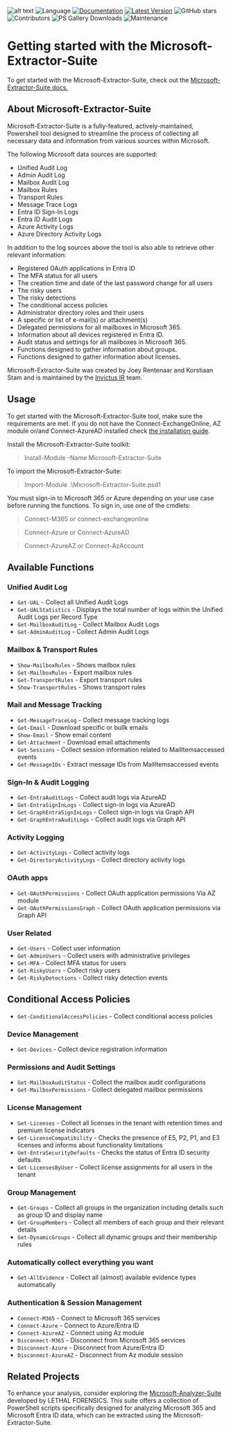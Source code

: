 ![alt text](https://github.com/invictus-ir/Microsoft-Extractor-Suite/blob/main/docs/source/Images/Invictus-Incident-Response.jpg?raw=true)
![Language](https://img.shields.io/badge/Language-Powershell-blue)
[![Documentation](https://img.shields.io/badge/Read%20the%20Docs-Documentation-blue)](https://microsoft-365-extractor-suite.readthedocs.io/en/latest/)
[![Latest Version](https://img.shields.io/powershellgallery/v/Microsoft-Extractor-Suite?label=Latest%20Version&color=brightgreen)](https://www.powershellgallery.com/packages/Microsoft-Extractor-Suite)
![GitHub stars](https://img.shields.io/github/stars/invictus-ir/Microsoft-Extractor-Suite?style=social)
![Contributors](https://img.shields.io/github/contributors/invictus-ir/Microsoft-Extractor-Suite)
![PS Gallery Downloads](https://img.shields.io/powershellgallery/dt/Microsoft-Extractor-Suite?label=PS%20Gallery%20Downloads)
![Maintenance](https://img.shields.io/badge/Maintenance%20Level-Actively%20Developed-brightgreen)

# Getting started with the Microsoft-Extractor-Suite

To get started with the Microsoft-Extractor-Suite, check out the [Microsoft-Extractor-Suite docs.](https://microsoft-365-extractor-suite.readthedocs.io/en/latest/)

## About Microsoft-Extractor-Suite
Microsoft-Extractor-Suite is a fully-featured, actively-maintained, Powershell tool designed to streamline the process of collecting all necessary data and information from various sources within Microsoft.

The following Microsoft data sources are supported:
* Unified Audit Log
* Admin Audit Log
* Mailbox Audit Log
* Mailbox Rules
* Transport Rules
* Message Trace Logs
* Entra ID Sign-In Logs
* Entra ID Audit Logs
* Azure Activity Logs
* Azure Directory Activity Logs

In addition to the log sources above the tool is also able to retrieve other relevant information:
* Registered OAuth applications in Entra ID
* The MFA status for all users
* The creation time and date of the last password change for all users
* The risky users
* The risky detections
* The conditional access policies
* Administrator directory roles and their users
* A specific or list of e-mail(s) or attachment(s)
* Delegated permissions for all mailboxes in Microsoft 365.
* Information about all devices registered in Entra ID. 
* Audit status and settings for all mailboxes in Microsoft 365.
* Functions designed to gather information about groups.
* Functions designed to gather information about licenses.

Microsoft-Extractor-Suite was created by Joey Rentenaar and Korstiaan Stam and is maintained by the [Invictus IR](https://www.invictus-ir.com/) team.

## Usage
To get started with the Microsoft-Extractor-Suite tool, make sure the requirements are met. If you do not have the Connect-ExchangeOnline, AZ module or/and Connect-AzureAD installed check [the installation guide](https://microsoft-365-extractor-suite.readthedocs.io/en/latest/installation/Installation.html).

Install the Microsoft-Extractor-Suite toolkit:
> Install-Module -Name Microsoft-Extractor-Suite

To import the Microsoft-Extractor-Suite:
> Import-Module .\Microsoft-Extractor-Suite.psd1

You must sign-in to Microsoft 365 or Azure depending on your use case before running the functions. To sign in, use one of the cmdlets:
> Connect-M365 or connect-exchangeonline

> Connect-Azure or Connect-AzureAD

> Connect-AzureAZ or Connect-AzAccount

## Available Functions

### Unified Audit Log
- `Get-UAL` - Collect all Unified Audit Logs
- `Get-UALStatistics` - Displays the total number of logs within the Unified Audit Logs per Record Type
- `Get-MailboxAuditLog` - Collect Mailbox Audit Logs
- `Get-AdminAuditLog` - Collect Admin Audit Logs

### Mailbox & Transport Rules
- `Show-MailboxRules` - Shows mailbox rules
- `Get-MailboxRules` - Export mailbox rules
- `Get-TransportRules` - Export transport rules
- `Show-TransportRules` - Shows transport rules

### Mail and Message Tracking
- `Get-MessageTraceLog` - Collect message tracking logs
- `Get-Email` - Download specific or bullk emails
- `Show-Email` - Show email content
- `Get-Attachment` - Download email attachments
- `Get-Sessions` - Collect session information related to MailItemsaccessed events
- `Get-MessageIDs` - Extract message IDs from MailItemsaccessed events

### Sign-In & Audit Logging
- `Get-EntraAuditLogs` - Collect audit logs via AzureAD
- `Get-EntraSignInLogs` - Collect sign-in logs via AzureAD
- `Get-GraphEntraSignInLogs` - Collect sign-in logs via Graph API
- `Get-GraphEntraAuditLogs` - Collect audit logs via Graph API

### Activity Logging
- `Get-ActivityLogs` - Collect activity logs
- `Get-DirectoryActivityLogs` - Collect directory activity logs

### OAuth apps
- `Get-OAuthPermissions` - Collect OAuth application permissions Via AZ module
- `Get-OAuthPermissionsGraph` - Collect OAuth application permissions via Graph API

### User Related
- `Get-Users` - Collect user information
- `Get-AdminUsers` - Collect users with administrative privileges
- `Get-MFA` - Collect MFA status for users
- `Get-RiskyUsers` - Collect risky users
- `Get-RiskyDetections` - Collect risky detection events

## Conditional Access Policies
- `Get-ConditionalAccessPolicies` - Collect conditional access policies

### Device Management
- `Get-Devices` - Collect device registration information

### Permissions and Audit Settings
- `Get-MailboxAuditStatus` - Collect the mailbox audit configurations
- `Get-MailboxPermissions` - Collect delegated mailbox permissions

### License Management
- `Get-Licenses` - Collect all licenses in the tenant with retention times and premium license indicators
- `Get-LicenseCompatibility` - Checks the presence of E5, P2, P1, and E3 licenses and informs about functionality limitations
- `Get-EntraSecurityDefaults` - Checks the status of Entra ID security defaults
- `Get-LicensesByUser` - Collect license assignments for all users in the tenant

### Group Management
- `Get-Groups` - Collect all groups in the organization including details such as group ID and display name
- `Get-GroupMembers` - Collect all members of each group and their relevant details
- `Get-DynamicGroups` - Collect all dynamic groups and their membership rules

### Automatically collect everything you want
- `Get-AllEvidence` - Collect all (almost) available evidence types automatically

### Authentication & Session Management
- `Connect-M365` - Connect to Microsoft 365 services
- `Connect-Azure` - Connect to Azure/Entra ID
- `Connect-AzureAZ` - Connect using Az module
- `Disconnect-M365` - Disconnect from Microsoft 365 services
- `Disconnect-Azure` - Disconnect from Azure/Entra ID
- `Disconnect-AzureAZ` - Disconnect from Az module session

## Related Projects
To enhance your analysis, consider exploring the [Microsoft-Analyzer-Suite](https://github.com/LETHAL-FORENSICS/Microsoft-Analyzer-Suite) developed by LETHAL FORENSICS. This suite offers a collection of PowerShell scripts specifically designed for analyzing Microsoft 365 and Microsoft Entra ID data, which can be extracted using the Microsoft-Extractor-Suite.
